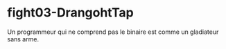 # fight03-DrangohtTap

Un programmeur qui ne comprend pas le binaire est comme un gladiateur sans arme.